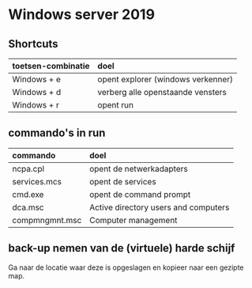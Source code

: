 # Windows server 2019

## Shortcuts

| toetsen-combinatie | doel                               |
| :----------------- | :--------------------------------- |
| Windows + e        | opent explorer (windows verkenner) |
| Windows + d        | verberg alle openstaande vensters  |
| Windows + r        | opent run                          |

## commando's in run

| commando       | doel                                 |
| :------------- | :----------------------------------- |
| ncpa.cpl       | opent de netwerkadapters             |
| services.mcs   | opent de services                    |
| cmd.exe        | opent de command prompt              |
| dca.msc        | Active directory users and computers |
| compmngmnt.msc | Computer management                  |

## back-up nemen van de (virtuele) harde schijf

Ga naar de locatie waar deze is opgeslagen en kopieer naar een gezipte map.
